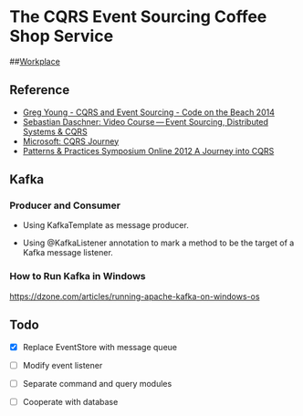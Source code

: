 # The CQRS Event Sourcing Coffee Shop Service  

##[Workplace](https://github.com/EddieChoCho/scalable-coffee-shop/tree/master/coffee-shop-blueprint)

## Reference
* [Greg Young - CQRS and Event Sourcing - Code on the Beach 2014](https://youtu.be/JHGkaShoyNs)
* [Sebastian Daschner: Video Course — Event Sourcing, Distributed Systems & CQRS](https://blog.sebastian-daschner.com/entries/event_sourcing_cqrs_video_course)
* [Microsoft: CQRS Journey](https://docs.microsoft.com/en-us/previous-versions/msp-n-p/jj554200(v=pandp.10))
* [Patterns & Practices Symposium Online 2012 A Journey into CQRS](https://youtu.be/MSof4jl6cNg)

## Kafka

### Producer and Consumer
* Using KafkaTemplate as message producer.

* Using @KafkaListener annotation to mark a method to be the target of a Kafka message listener.

### How to Run Kafka in Windows

https://dzone.com/articles/running-apache-kafka-on-windows-os

## Todo
- [x] Replace EventStore with message queue
- [ ] Modify event listener
- [ ] Separate command and query modules
- [ ] Cooperate with database
 
